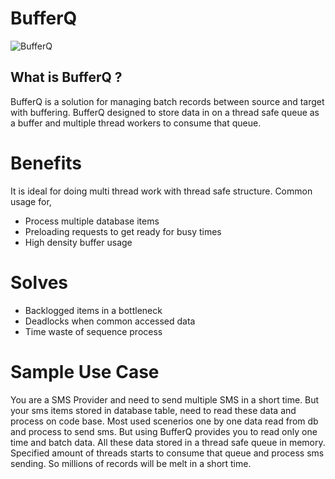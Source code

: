 # BufferQ

![BufferQ](https://user-images.githubusercontent.com/11661323/160600103-9d9d35c0-5a20-40d6-8fb9-f862725338d1.jpg)

## What is BufferQ ?
BufferQ is a solution for managing batch records between source and target with buffering. BufferQ designed to store data in on a thread safe queue as a buffer and multiple thread workers to consume that queue.

# Benefits
It is ideal for doing multi thread work with thread safe structure.
Common usage for,
- Process multiple database items
- Preloading requests to get ready for busy times
- High density buffer usage

# Solves
- Backlogged items in a bottleneck
- Deadlocks when common accessed data
- Time waste of sequence process

# Sample Use Case
You are a SMS Provider and need to send multiple SMS in a short time. But your sms items stored in database table, need to read these data and process on code base. Most used scenerios one by one data read from db and process to send sms. But using BufferQ provides you to read only one time and batch data. All these data stored in a thread safe queue in memory. Specified amount of threads starts to consume that queue and process sms sending. So millions of records will be melt in a short time.
